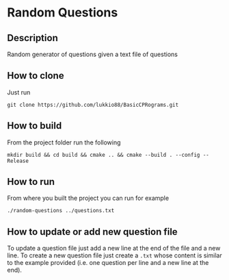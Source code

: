 # Random Questions

## Description
 Random generator of questions given a text file of questions
 
## How to clone
Just run
```
git clone https://github.com/lukkio88/BasicCPRograms.git
```
 
## How to build
 From the project folder run the following
 ```
 mkdir build && cd build && cmake .. && cmake --build . --config --Release
 ```
 
## How to run
 From where you built the project you can run for example
 ```
 ./random-questions ../questions.txt
 ```
 
## How to update or add new question file
To update a question file just add a new line at the end of the file and a new line.
To create a new question file just create a `.txt` whose content is similar to the example provided (i.e. one question per line and a new line at the end).